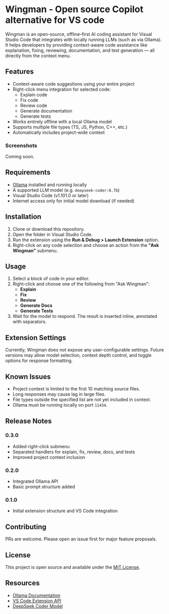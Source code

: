 # Wingman - Open source Copilot alternative for VS code

Wingman is an open-source, offline-first AI coding assistant for Visual Studio Code that integrates with locally running LLMs (such as via Ollama). It helps developers by providing context-aware code assistance like explanation, fixing, reviewing, documentation, and test generation — all directly from the context menu.

## Features

- Context-aware code suggestions using your entire project
- Right-click menu integration for selected code:
  - Explain code
  - Fix code
  - Review code
  - Generate documentation
  - Generate tests
- Works entirely offline with a local Ollama model
- Supports multiple file types (TS, JS, Python, C++, etc.)
- Automatically includes project-wide context

### Screenshots

Coming soon.

## Requirements

- [Ollama](https://ollama.com) installed and running locally
- A supported LLM model (e.g. `deepseek-coder:6.7b`)
- Visual Studio Code (v1.101.0 or later)
- Internet access only for initial model download (if needed)

## Installation

1. Clone or download this repository.
2. Open the folder in Visual Studio Code.
3. Run the extension using the **Run & Debug > Launch Extension** option.
4. Right-click on any code selection and choose an action from the **"Ask Wingman"** submenu.

## Usage

1. Select a block of code in your editor.
2. Right-click and choose one of the following from "Ask Wingman":
   - **Explain**
   - **Fix**
   - **Review**
   - **Generate Docs**
   - **Generate Tests**
3. Wait for the model to respond. The result is inserted inline, annotated with separators.

## Extension Settings

Currently, Wingman does not expose any user-configurable settings. Future versions may allow model selection, context depth control, and toggle options for response formatting.

## Known Issues

- Project context is limited to the first 10 matching source files.
- Long responses may cause lag in large files.
- File types outside the specified list are not yet included in context.
- Ollama must be running locally on port `11434`.

## Release Notes

### 0.3.0

- Added right-click submenu
- Separated handlers for explain, fix, review, docs, and tests
- Improved project context inclusion

### 0.2.0

- Integrated Ollama API
- Basic prompt structure added

### 0.1.0

- Initial extension structure and VS Code integration

## Contributing

PRs are welcome. Please open an issue first for major feature proposals.

## License

This project is open source and available under the [MIT License](LICENSE).

## Resources

- [Ollama Documentation](https://ollama.com/library)
- [VS Code Extension API](https://code.visualstudio.com/api)
- [DeepSeek Coder Model](https://huggingface.co/deepseek-ai/deepseek-coder)

